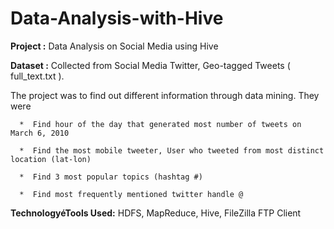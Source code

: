 # Data-Analysis-with-Hive

**Project :**  Data Analysis on Social Media using Hive

**Dataset :** Collected from Social Media Twitter, Geo-tagged Tweets ( full_text.txt ).

The project was to find out different information through data mining. They were

      *  Find hour of the day that generated most number of tweets on March 6, 2010

      *  Find the most mobile tweeter, User who tweeted from most distinct location (lat-lon)

      *  Find 3 most popular topics (hashtag #)

      *  Find most frequently mentioned twitter handle @

**TechnologyéTools Used:**  HDFS, MapReduce, Hive, FileZilla FTP Client 
